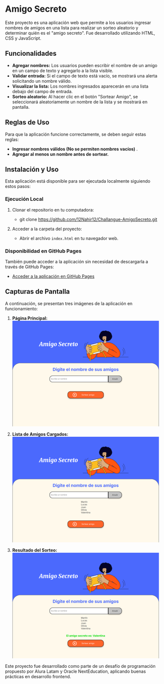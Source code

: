 # Amigo Secreto

Este proyecto es una aplicación web que permite a los usuarios ingresar nombres de amigos en una lista para realizar un sorteo aleatorio y determinar quién es el "amigo secreto". Fue desarrollado utilizando HTML, CSS y JavaScript.

## Funcionalidades

- **Agregar nombres:** Los usuarios pueden escribir el nombre de un amigo en un campo de texto y agregarlo a la lista visible.
- **Validar entrada:** Si el campo de texto está vacío, se mostrará una alerta solicitando un nombre válido.
- **Visualizar la lista:** Los nombres ingresados aparecerán en una lista debajo del campo de entrada.
- **Sorteo aleatorio:** Al hacer clic en el botón "Sortear Amigo", se seleccionará aleatoriamente un nombre de la lista y se mostrará en pantalla.

## Reglas de Uso

Para que la aplicación funcione correctamente, se deben seguir estas reglas:

- **Ingresar nombres válidos (No se permiten nombres vacíos)** .
- **Agregar al menos un nombre antes de sortear.**

## Instalación y Uso

Esta aplicación está disponible para ser ejecutada localmente siguiendo estos pasos:

### Ejecución Local

1. Clonar el repositorio en tu computadora:
  
   - git clone https://github.com/12Nahir12/Challangue-AmigoSecreto.git
   
2. Acceder a la carpeta del proyecto:

   - Abrir el archivo `index.html` en tu navegador web.

### Disponibilidad en GitHub Pages

También puede acceder a la aplicación sin necesidad de descargarla a través de GitHub Pages:

- [Acceder a la aplicación en GitHub Pages](https://12Nahir12.github.io/Challangue-AmigoSecreto/)

## Capturas de Pantalla

A continuación, se presentan tres imágenes de la aplicación en funcionamiento:

1. **Página Principal:**
   ![Página Principal](img/principal.png)

2. **Lista de Amigos Cargados:**
   ![Lista de Amigos](img/listaDeAmigos.png)

3. **Resultado del Sorteo:**
   ![Resultado del Sorteo](img/resultado.png)

Este proyecto fue desarrollado como parte de un desafío de programación propuesto por Alura Latam y Oracle NextEducation, aplicando buenas prácticas en desarrollo frontend.

